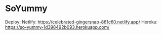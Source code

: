 # SoYummy
Deploy:
Netlify: https://celebrated-gingersnap-861c60.netlify.app/
Heroku: https://so-yummy-1d398492b093.herokuapp.com/
